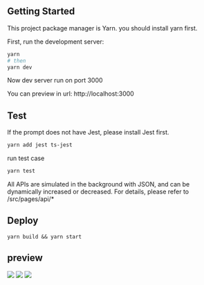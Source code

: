 ## Getting Started

This project package manager is Yarn. you should install yarn first.

First, run the development server:

```bash
yarn
# then
yarn dev
```

Now dev server run on port 3000

You can preview in url: http://localhost:3000

## Test

If the prompt does not have Jest, please install Jest first.

```bash
yarn add jest ts-jest
```

run test case

```bash
yarn test
```

All APIs are simulated in the background with JSON, and can be dynamically increased or decreased. For details, please refer to /src/pages/api/\*

## Deploy

```
yarn build && yarn start
```

## preview

![](https://github.com/shawerestart/todo-list/blob/main/public/screenshot/sceenshot_20240509185156.png)
![](https://github.com/shawerestart/todo-list/blob/main/public/screenshot/screenshot_20240509185232.png)
![](https://github.com/shawerestart/todo-list/blob/main/public/screenshot/screenshot_20240509185346.png)
